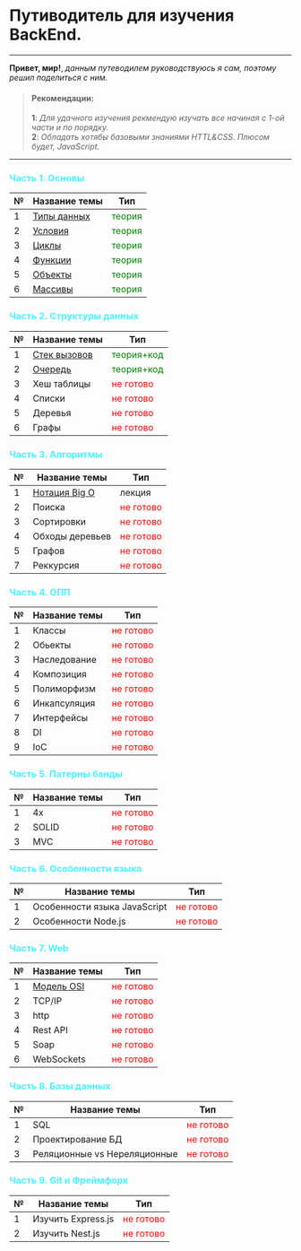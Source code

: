 # Путиводитель для изучения BackEnd.

<hr>

__Привет, мир!__, _данным путеводилем руководствуюсь я сам, поэтому решил поделиться с ним._

>#### __Рекомендации__:
> __1__: _Для удачного изучения рекмендую изучать все начиная с 1-ой части и по порядку._<br>
> __2__: _Обладать хотябы базовыми знаниями HTTL&CSS. Плюсом будет, JavaScript._

<hr>

### <span style='color: #47f5ff;'>Часть 1. Основы
| № |Название темы|Тип|  
|---|-------------|------|
|1|[Типы данных][TypesOfData]|<span style='color: green'>теория|
|2|[Условия][Conditions]|<span style='color: green'>теория|
|3|[Циклы][Cycles]|<span style='color: green'>теория|
|4|[Функции][Functions]|<span style='color: green'>теория|
|5|[Объекты][Objects]|<span style='color: green'>теория|
|6|[Массивы][Arrays]|<span style='color: green'>теория|

[Cycles]: /Часть_1_Основы/Cycles/Cycles.md 'Нажмите для продолжения.'
[Arrays]: /Часть_1_Основы/Arrays/Arrays.md 'Нажмите для продолжения.'
[Conditions]: /Часть_1_Основы/Conditions/Conditions.md 'Нажмите для продолжения.'
[Functions]: /Часть_1_Основы/Functions/Functions.md 'Нажмите для продолжения.'
[Objects]: /Часть_1_Основы/Objects/Objects.md 'Нажмите для продолжения.'
[TypesOfData]: /Часть_1_Основы/TypesOfData/TypesOfData.md 'Нажмите для продолжения.'



### <span style='color: #47f5ff;'>Часть 2. Структуры данных
| № |Название темы|Тип|  
|---|-------------|------|
|1|[Стек вызовов][stack]|<span style='color: green'>теория+код|
|2|[Очередь][queue]|<span style='color: green'>теория+код|
|3|Хеш таблицы|<span style='color: red'>не готово|
|4|Списки|<span style='color: red'>не готово|
|5|Деревья|<span style='color: red'>не готово|
|6|Графы|<span style='color: red'>не готово|

[stack]: /Часть_2_Структуры_данных/Stack/Stack.md 'Нажмите для продолжения.'
[queue]: /Часть_2_Структуры_данных/Queue/Queue.md 'Нажмите для продолжения.'

### <span style='color: #47f5ff;'>Часть 3. Алгоритмы
| № |Название темы|Тип|  
|---|-------------|------|
|1|[Нотация Big O][bigO]|лекция|
|2|Поиска|<span style='color: red'>не готово|
|3|Сортировки|<span style='color: red'>не готово|
|4|Обходы деревьев|<span style='color: red'>не готово|
|5|Графов|<span style='color: red'>не готово|
|7|Реккурсия|<span style='color: red'>не готово|

[bigO]: /Часть_3_Алгоритмы/BigO/BigO.md 'Нажмите для продолжения.'

### <span style='color: #47f5ff;'>Часть 4. ОПП
| № |Название темы|Тип|  
|---|-------------|------|
|1|Классы|<span style='color: red'>не готово|
|2|Обьекты|<span style='color: red'>не готово|
|3|Наследование|<span style='color: red'>не готово|
|4|Композиция|<span style='color: red'>не готово|
|5|Полиморфизм|<span style='color: red'>не готово|
|6|Инкапсуляция|<span style='color: red'>не готово|
|7|Интерфейсы|<span style='color: red'>не готово|
|8|DI|<span style='color: red'>не готово|
|9|IoC|<span style='color: red'>не готово|

### <span style='color: #47f5ff;'>Часть 5. Патерны банды
| № |Название темы|Тип|  
|---|-------------|------|
|1|4x|<span style='color: red'><span style='color: red'>не готово|
|2|SOLID|<span style='color: red'><span style='color: red'>не готово|
|3|MVC|<span style='color: red'><span style='color: red'>не готово|

### <span style='color: #47f5ff;'>Часть 6. Особенности языка
| № |Название темы|Тип|  
|---|-------------|------|
|1|Особенности языка JavaScript|<span style='color: red'>не готово|
|2|Особенности Node.js|<span style='color: red'>не готово|

### <span style='color: #47f5ff;'>Часть 7. Web
| № |Название темы|Тип|  
|---|-------------|------|
|1|[Модель OSI][OSI]|<span style='color: red'>не готово|
|2|TCP/IP|<span style='color: red'>не готово|
|3|http|<span style='color: red'>не готово|
|4|Rest API|<span style='color: red'>не готово|
|5|Soap|<span style='color: red'>не готово|
|6|WebSockets|<span style='color: red'>не готово|

[OSI]: /Часть_7_Web/OSIModel.md 'Нажмите для продолжения.'



### <span style='color: #47f5ff;'>Часть 8. Базы данных
| № |Название темы|Тип|  
|---|-------------|------|
|1|SQL|<span style='color: red'>не готово|
|2|Проектирование БД|<span style='color: red'>не готово|
|3|Реляционные vs Нереляционные |<span style='color: red'>не готово|


### <span style='color: #47f5ff;'>Часть 9. Git и Фреймфорк
| № |Название темы|Тип|  
|---|-------------|------|
|1|Изучить Express.js|<span style='color: red'>не готово|
|2|Изучить Nest.js|<span style='color: red'>не готово|



